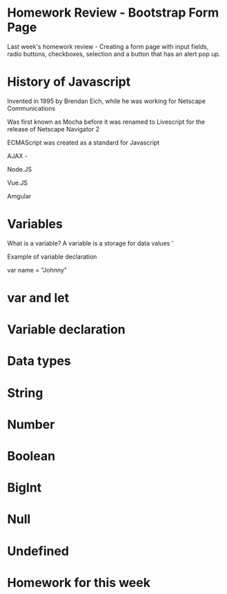 # Homework Review - Bootstrap Form Page

Last week's homework review - Creating a form page with input fields, radio buttons, checkboxes, selection and a button that has an alert pop up.

# History of Javascript

Invented in 1995 by Brendan Eich, while he was working for Netscape Communications

Was first known as Mocha before it was renamed to Livescript for the release of Netscape Navigator 2

ECMAScript was created as a standard for Javascript

AJAX -

Node.JS

Vue.JS

Amgular

# Variables
What is a variable?
A variable is a storage for data values '

Example of variable declaration

var name = "Johnny"

# var and let


# Variable declaration

# Data types

# String

# Number

# Boolean

# BigInt

# Null

# Undefined

# Homework for this week

